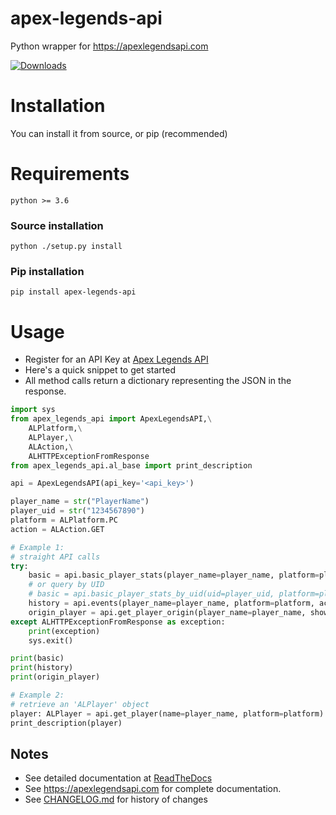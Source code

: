 # apex-legends-api
Python wrapper for https://apexlegendsapi.com

[![Downloads](https://pepy.tech/badge/apex-legends-api/week)](https://pepy.tech/project/apex-legends-api)

# Installation
You can install it from source, or pip (recommended)

# Requirements
`python >= 3.6`

### Source installation
`python ./setup.py install`

### Pip installation
`pip install apex-legends-api`

# Usage
* Register for an API Key at [Apex Legends API](https://apexlegendsapi.com)
* Here's a quick snippet to get started
* All method calls return a dictionary representing the JSON in the response.

```python
import sys
from apex_legends_api import ApexLegendsAPI,\
    ALPlatform,\
    ALPlayer,\
    ALAction,\
    ALHTTPExceptionFromResponse
from apex_legends_api.al_base import print_description

api = ApexLegendsAPI(api_key='<api_key>')

player_name = str("PlayerName")
player_uid = str("1234567890")
platform = ALPlatform.PC
action = ALAction.GET

# Example 1:
# straight API calls
try:
    basic = api.basic_player_stats(player_name=player_name, platform=platform)
    # or query by UID
    # basic = api.basic_player_stats_by_uid(uid=player_uid, platform=platform)
    history = api.events(player_name=player_name, platform=platform, action=action)
    origin_player = api.get_player_origin(player_name=player_name, show_all_hits=True)
except ALHTTPExceptionFromResponse as exception:
    print(exception)
    sys.exit()

print(basic)
print(history)
print(origin_player)

# Example 2:
# retrieve an 'ALPlayer' object
player: ALPlayer = api.get_player(name=player_name, platform=platform)
print_description(player)

```
## Notes
- See detailed documentation at [ReadTheDocs](https://apex-legends-api.readthedocs.io/en/latest/index.html)
- See https://apexlegendsapi.com for complete documentation.
- See [CHANGELOG.md](https://github.com/johnsturgeon/apex-legends-api/blob/main/CHANGELOG.md) for history of changes